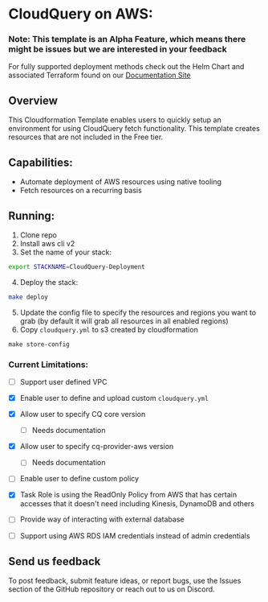 # CloudQuery on AWS:

### Note: This template is an Alpha Feature, which means there might be issues but we are interested in your feedback

For fully supported deployment methods check out the Helm Chart and associated Terraform found on our [Documentation Site](https://www.cloudquery.io/docs/deployment/overview)



## Overview
This Cloudformation Template enables users to quickly setup an environment for using CloudQuery fetch functionality. This template creates resources that are not included in the Free tier. 


## Capabilities:
- Automate deployment of AWS resources using native tooling
- Fetch resources on a recurring basis

## Running:

1. Clone repo
2. Install aws cli v2
3. Set the name of your stack:
```bash
export STACKNAME=CloudQuery-Deployment
```
4. Deploy the stack: 
```bash
make deploy
```
5. Update the config file to specify the resources and regions you want to grab (by default it will grab all resources in all enabled regions)
6. Copy `cloudquery.yml` to s3 created by cloudformation
```
make store-config
```
<!-- 7. You can manually run a fetch by running the following command:
```
make run-task
``` -->

### Current Limitations:
- [ ] Support user defined VPC
- [x] Enable user to define and upload custom `cloudquery.yml`
- [x] Allow user to specify CQ core version
  - [ ] Needs documentation
- [x] Allow user to specify cq-provider-aws version
  - [ ] Needs documentation
- [ ] Enable user to define custom policy
- [x] Task Role is using the ReadOnly Policy from AWS that has certain accesses that it doesn't need including Kinesis, DynamoDB and others
- [ ] Provide way of interacting with external database
- [ ] Support using AWS RDS IAM credentials instead of admin credentials


## Send us feedback
To post feedback, submit feature ideas, or report bugs, use the Issues section of the GitHub repository or reach out to us on Discord.

